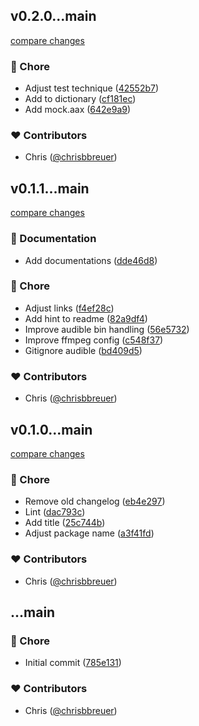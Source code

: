 
## v0.2.0...main

[compare changes](https://github.com/stacksjs/aax/compare/v0.2.0...main)

### 🏡 Chore

- Adjust test technique ([42552b7](https://github.com/stacksjs/aax/commit/42552b7))
- Add to dictionary ([cf181ec](https://github.com/stacksjs/aax/commit/cf181ec))
- Add mock.aax ([642e9a9](https://github.com/stacksjs/aax/commit/642e9a9))

### ❤️ Contributors

- Chris ([@chrisbbreuer](https://github.com/chrisbbreuer))

## v0.1.1...main

[compare changes](https://github.com/stacksjs/aax/compare/v0.1.1...main)

### 📖 Documentation

- Add documentations ([dde46d8](https://github.com/stacksjs/aax/commit/dde46d8))

### 🏡 Chore

- Adjust links ([f4ef28c](https://github.com/stacksjs/aax/commit/f4ef28c))
- Add hint to readme ([82a9df4](https://github.com/stacksjs/aax/commit/82a9df4))
- Improve audible bin handling ([56e5732](https://github.com/stacksjs/aax/commit/56e5732))
- Improve ffmpeg config ([c548f37](https://github.com/stacksjs/aax/commit/c548f37))
- Gitignore audible ([bd409d5](https://github.com/stacksjs/aax/commit/bd409d5))

### ❤️ Contributors

- Chris ([@chrisbbreuer](https://github.com/chrisbbreuer))

## v0.1.0...main

[compare changes](https://github.com/stacksjs/aax/compare/v0.1.0...main)

### 🏡 Chore

- Remove old changelog ([eb4e297](https://github.com/stacksjs/aax/commit/eb4e297))
- Lint ([dac793c](https://github.com/stacksjs/aax/commit/dac793c))
- Add title ([25c744b](https://github.com/stacksjs/aax/commit/25c744b))
- Adjust package name ([a3f41fd](https://github.com/stacksjs/aax/commit/a3f41fd))

### ❤️ Contributors

- Chris ([@chrisbbreuer](https://github.com/chrisbbreuer))

## ...main

### 🏡 Chore

- Initial commit ([785e131](https://github.com/stacksjs/aax/commit/785e131))

### ❤️ Contributors

- Chris ([@chrisbbreuer](https://github.com/chrisbbreuer))

